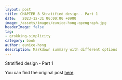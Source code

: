 ```yaml
---
layout: post
title: CHAPTER 8 Stratified design - Part 1
date:   2023-12-31 00:00:00 +0900
image: /assets/images/eunice-hong-opengraph.jpg
headerImage: false
tag:
- grokking-simplicity
category: book
author: eunice-hong
description: Markdown summary with different options
---
```


Stratified design - Part 1

You can find the original post [here](https://livebook.manning.com/book/grokking-simplicity/chapter-8/).